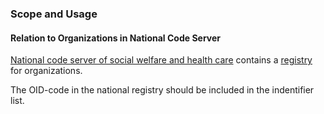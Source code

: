 ### Scope and Usage

#### Relation to Organizations in National Code Server 

[National code server of social welfare and health care](https://koodistopalvelu.kanta.fi/codeserver/pages/classification-list-page.xhtml)
contains a
[registry](https://koodistopalvelu.kanta.fi/codeserver/pages/classification-view-page.xhtml?classificationKey=421&versionKey=501)
for organizations. 

The OID-code in the national registry should be included in the indentifier list.

